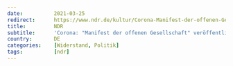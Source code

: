 ```yaml
---
date:          2021-03-25
redirect:      https://www.ndr.de/kultur/Corona-Manifest-der-offenen-Gesellschaft-veroeffentlicht,augstein178.html
title:         NDR
subtitle:      'Corona: "Manifest der offenen Gesellschaft" veröffentlicht'
country:       DE
categories:    [Widerstand, Politik]
tags:          [ndr]
---
```

